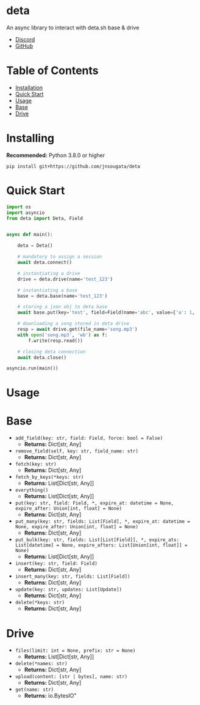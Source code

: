 # deta

An async library to interact with deta.sh base & drive

- [Discord](https://discord.gg/bh99VTt9dH)
- [GitHub](https://github.com/jnsougata)

# Table of Contents
- [Installation](#installing)
- [Quick Start](#quick-start)
- [Usage](#usage)
- [Base](#base)
- [Drive](#drive)

# Installing

**Recommended:** Python 3.8.0 or higher

```shell
pip install git+https://github.com/jnsougata/deta
```

# Quick Start

```python
import os
import asyncio
from deta import Deta, Field


async def main():

    deta = Deta()

    # mandatory to assign a session
    await deta.connect()

    # instantiating a drive
    drive = deta.drive(name='test_123')

    # instantiating a base
    base = deta.base(name='test_123')

    # storing a json obj to deta base
    await base.put(key='test', field=Field(name='abc', value={'a': 1, 'b': 2}))

    # downloading a song stored in deta drive
    resp = await drive.get(file_name='song.mp3')
    with open('song.mp3', 'wb') as f:
        f.write(resp.read())

    # closing deta connection
    await deta.close()

asyncio.run(main())
```

# Usage

# Base
- `add_field(key: str, field: Field, force: bool = False)` 
  - **Returns:** Dict[str, Any]
- `remove_field(self, key: str, field_name: str)` 
  - **Returns:** Dict[str, Any]
- `fetch(key: str)`
  - **Returns:** Dict[str, Any]
- `fetch_by_keys(*keys: str)` 
  - **Returns:** List[Dict[str, Any]]
- `everything()`
  - **Returns:** List[Dict[str, Any]]
- `put(key: str, field: Field, *, expire_at: datetime = None, expire_after: Union[int, float] = None)`
  - **Returns:** Dict[str, Any]
- `put_many(key: str, fields: List[Field], *, expire_at: datetime = None, expire_after: Union[int, float] = None)` 
  - **Returns:** Dict[str, Any]
- `put_bulk(key: str, fields: List[List[Field]], *, expire_ats: List[datetime] = None, expire_afters: List[Union[int, float]] = None)`
  - **Returns:** List[Dict[str, Any]]
- `insert(key: str, field: Field)`
  - **Returns:** Dict[str, Any]
- `insert_many(key: str, fields: List[Field])`
  - **Returns:** Dict[str, Any]
- `update(key: str, updates: List[Update])`
  - **Returns:** Dict[str, Any]
- `delete(*keys: str)`
  - **Returns:** Dict[str, Any]

# Drive
- `files(limit: int = None, prefix: str = None)`
  - **Returns:** List[Dict[str, Any]]
- `delete(*names: str)`
  - **Returns:** Dict[str, Any]
- `upload(content: [str | bytes], name: str)` 
  - **Returns:** Dict[str, Any]
- `get(name: str)`
  - **Returns:** io.BytesIO"
